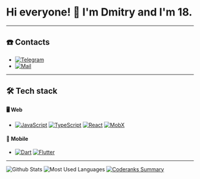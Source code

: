 # Hi everyone! 👋 I'm Dmitry and I'm 18.

---
## ☎️ Contacts

* [![Telegram](https://img.shields.io/badge/-Telegram-05122A?style=flat&logo=telegram)](https://t.me/ddmoody)
* [![Mail](https://img.shields.io/badge/-Email-05122A?style=flat&logo=gmail&logoColor=red)](mailto:dydynovdima6work@gmail.com)

---

## 🛠 Tech stack

#### 🖥 Web
* [![JavaScript](https://img.shields.io/badge/-JavaScript-05122A?style=flat&logo=javascript)](https://www.javascript.com/) [![TypeScript](https://img.shields.io/badge/-TypeScript-05122A?style=flat&logo=typescript)](https://www.typescriptlang.org/) [![React](https://img.shields.io/badge/-React-05122A?style=flat&logo=react&)](https://reactjs.org/) [![MobX](https://img.shields.io/badge/-Mobx-05122A?style=flat&logo=mobx)](https://mobx.js.org/README.html/)
#### 📱 Mobile
* [![Dart](https://img.shields.io/badge/-Dart-05122A?style=flat&logo=dart&logoColor=0175C2)](https://dart.dev/) [![Flutter](https://img.shields.io/badge/-Flutter-05122A?style=flat&logo=flutter&logoColor=lightblue)](http://flutter.dev/)

--- 
![Github Stats](https://github-readme-stats.vercel.app/api?username=neoz3p&count_private=true&theme=default&show_icons=true)
![Most Used Languages](https://github-readme-stats.anuraghazra1.vercel.app/api/top-langs/?username=neoz3p&layout=compact&theme=default)
[![Coderanks Summary](https://cr-ss-service.azurewebsites.net/api/ScreenShot?widget=summary&username=neoz3p&badges=2&branding=false&show-header=false)](https://profile.codersrank.io/user/neoz3p/)
